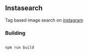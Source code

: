 ## Instasearch
Tag based image search on [instagram](http://www.instagram.com)

### Building

```javascript

npm run build

```

